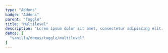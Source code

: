 ```yaml
---
type: "Addons"
badge: "Addons"
parent: "Toggle"
title: "Multilevel"
description: "Lorem ipsum dolor sit amet, consectetur adipiscing elit. Nunc tempus laoreet leo sit amet iaculis."
demos: [
  "vanilla/demos/toggle/multilevel"
]
---
```

